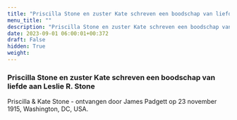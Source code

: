 ```yaml
---
title: "Priscilla Stone en zuster Kate schreven een boodschap van liefde aan Leslie R. Stone"
menu_title: ""
description: "Priscilla Stone en zuster Kate schreven een boodschap van liefde aan Leslie R. Stone"
date: 2023-09-01 06:00:01+00:372
draft: False
hidden: True
weight:
---
```

### Priscilla Stone en zuster Kate schreven een boodschap van liefde aan Leslie R. Stone

Priscilla & Kate Stone - ontvangen door James Padgett op 23 november 1915, Washington, DC, USA.
